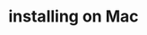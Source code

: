 ---
title: 'installing on Mac'
redirect_to:
  - 'https://discuss.pencil2d.org/t/installing-on-mac/1289'
---